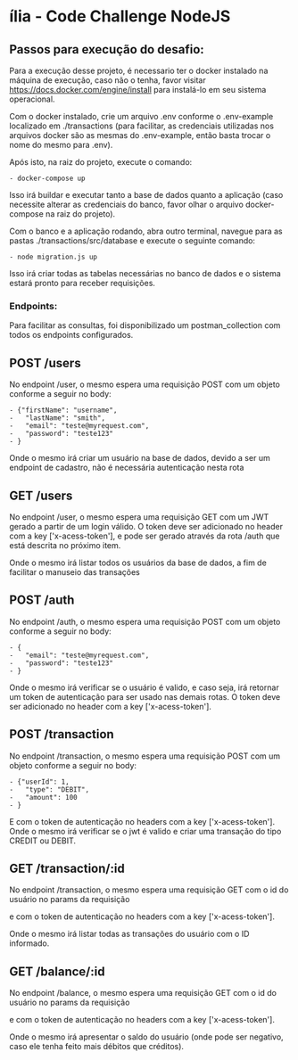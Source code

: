 # ília - Code Challenge NodeJS


## Passos para execução do desafio:

Para a execução desse projeto, é necessario ter o docker instalado na máquina de execução, caso não o tenha, favor visitar https://docs.docker.com/engine/install para instalá-lo em seu sistema operacional.

Com o docker instalado, crie um arquivo .env conforme o .env-example localizado em ./transactions (para facilitar, as credenciais utilizadas nos arquivos docker são as mesmas do .env-example, então basta trocar o nome do mesmo para .env).

Após isto, na raiz do projeto, execute o comando:

    - docker-compose up

Isso irá buildar e executar tanto a base de dados quanto a aplicação (caso necessite alterar as credenciais do banco, favor olhar o arquivo docker-compose na raiz do projeto).

Com o banco e a aplicação rodando, abra outro terminal, navegue para as pastas ./transactions/src/database e execute o seguinte comando:

    - node migration.js up

Isso irá criar todas as tabelas necessárias no banco de dados e o sistema estará pronto para receber requisições.


### Endpoints:

Para facilitar as consultas, foi disponibilizado um postman_collection com todos os endpoints configurados.

## POST /users

No endpoint /user, o mesmo espera uma requisição POST com um objeto conforme a seguir no body:

    - {"firstName": "username",
    -   "lastName": "smith",
    -   "email": "teste@myrequest.com",
    -   "password": "teste123"
    - }

Onde o mesmo irá criar um usuário na base de dados, devido a ser um endpoint de cadastro, não é necessária autenticação nesta rota

## GET /users

No endpoint /user, o mesmo espera uma requisição GET com um JWT gerado a partir de um login válido. O token deve ser adicionado no header com a key ['x-acess-token'], e pode ser gerado através da rota /auth que está descrita no próximo item.

Onde o mesmo irá listar todos os usuários da base de dados, a fim de facilitar o manuseio das transações

## POST /auth

No endpoint /auth, o mesmo espera uma requisição POST com um objeto conforme a seguir no body:

    - {
    -   "email": "teste@myrequest.com",
    -   "password": "teste123"
    - }

Onde o mesmo irá verificar se o usuário é valido, e caso seja, irá retornar um token de autenticação para ser usado nas demais rotas. O token deve ser adicionado no header com a key ['x-acess-token'].

## POST /transaction

No endpoint /transaction, o mesmo espera uma requisição POST com um objeto conforme a seguir no body:

    - {"userId": 1,
    -   "type": "DEBIT",
    -   "amount": 100
    - }

E com o token de autenticação no headers com a key ['x-acess-token'].
Onde o mesmo irá verificar se o jwt é valido e criar uma transação do tipo CREDIT ou DEBIT.

## GET /transaction/:id

No endpoint /transaction, o mesmo espera uma requisição GET com o id do usuário no params da requisição

e com o token de autenticação no headers com a key ['x-acess-token'].

Onde o mesmo irá listar todas as transações do usuário com o ID informado.

## GET /balance/:id

No endpoint /balance, o mesmo espera uma requisição GET com o id do usuário no params da requisição

e com o token de autenticação no headers com a key ['x-acess-token'].

Onde o mesmo irá apresentar o saldo do usuário (onde pode ser negativo, caso ele tenha feito mais débitos que créditos).